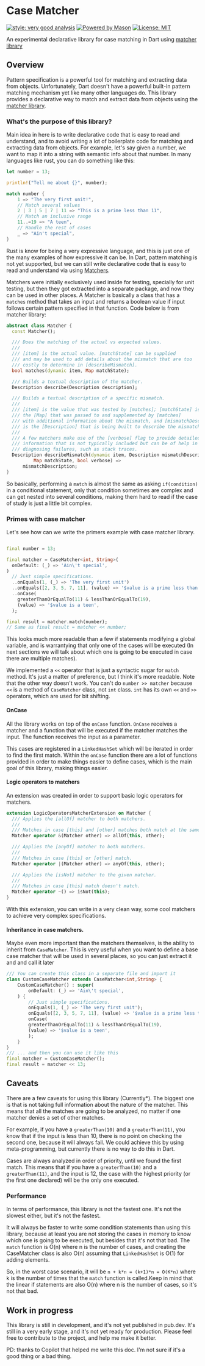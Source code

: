 # Case Matcher

[![style: very good analysis][very_good_analysis_badge]][very_good_analysis_link]
[![Powered by Mason](https://img.shields.io/endpoint?url=https%3A%2F%2Ftinyurl.com%2Fmason-badge)](https://github.com/felangel/mason)
[![License: MIT][license_badge]][license_link]

An experimental declarative library for case matching in Dart using [matcher library](https://api.flutter.dev/flutter/package-matcher_matcher/package-matcher_matcher-library.html)

## Overview

Pattern specification is a powerful tool for matching and extracting data from objects. Unfortunately, Dart doesn't have a powerful built-in pattern matching mechanism yet like many other languages do. This library provides a declarative way to match and extract data from objects using the [matcher library](https://api.flutter.dev/flutter/package-matcher_matcher/package-matcher_matcher-library.html).

### What's the purpose of this library? 

Main idea in here is to write declarative code that is easy to read and understand, and to avoid writing a lot of boilerplate code for matching and extracting data from objects. For example, let's say given a number, we want to map it into a string with semantic info about that number. In many languages like rust, you can do something like this:

```rust
let number = 13;

println!("Tell me about {}", number);

match number {
    1 => "The very first unit!",
    // Match several values
    2 | 3 | 5 | 7 | 11 => "This is a prime less than 11",
    // Match an inclusive range
    11..=19 => "A teen",
    // Handle the rest of cases
    _ => "Ain't special",
}
```
Rust is know for being a very expressive language, and this is just one of the many examples of how expressive it can be. In Dart, pattern matching is not yet supported, but we can still write declarative code that is easy to read and understand via using [Matchers](https://api.flutter.dev/flutter/package-matcher_matcher/package-matcher_matcher-library.html). 

Matchers were initially exclusively used inside for testing, specially for unit testing, but then they got extracted into a separate package, and now they can be used in other places. A Matcher is basically a class that has a `matches` method that takes an input and returns a boolean value if input follows certain pattern specified in that function. Code below is from matcher library:

```dart
abstract class Matcher {
  const Matcher();

  /// Does the matching of the actual vs expected values.
  ///
  /// [item] is the actual value. [matchState] can be supplied
  /// and may be used to add details about the mismatch that are too
  /// costly to determine in [describeMismatch].
  bool matches(dynamic item, Map matchState);

  /// Builds a textual description of the matcher.
  Description describe(Description description);

  /// Builds a textual description of a specific mismatch.
  ///
  /// [item] is the value that was tested by [matches]; [matchState] is
  /// the [Map] that was passed to and supplemented by [matches]
  /// with additional information about the mismatch, and [mismatchDescription]
  /// is the [Description] that is being built to describe the mismatch.
  ///
  /// A few matchers make use of the [verbose] flag to provide detailed
  /// information that is not typically included but can be of help in
  /// diagnosing failures, such as stack traces.
  Description describeMismatch(dynamic item, Description mismatchDescription,
          Map matchState, bool verbose) =>
      mismatchDescription;
}
```

So basically, performing a `match` is almost the same as asking `if(condition)` in a conditional statement, only that condition sometimes are complex and can get nested into several conditions, making them hard to read if the case of study is just a little bit complex.

### Primes with case matcher
Let's see how can we write the primers example with case matcher library. 

```dart

final number = 13;

final matcher = CaseMatcher<int, String>(
  onDefault: (_) => 'Ain\'t special',
)
  // Just simple specifications.
  ..onEquals(1, (_) => 'The very first unit')
  ..onEquals([2, 3, 5, 7, 11], (value) => '$value is a prime less than 11')
  ..onCase(
    greaterThanOrEqualTo(11) & lessThanOrEqualTo(19),
    (value) => '$value is a teen',
  );

final result = matcher.match(number); 
// Same as final result = matcher << number;
```
This looks much more readable than a few if statements modifying a global variable, and is warrantying that only one of the cases will be executed (In next sections we will talk about which one is going to be executed in case there are multiple matches).

We implemented a `<<` operator that is just a syntactic sugar for `match` method. It's just a matter of preference, but I think it's more readable. Note that the other way doesn't work. You can't do `number >> matcher` because `<<` is a method of `CaseMatcher` class, not `int` class. `int` has its own `<<` and `>>` operators, which are used for bit shifting.

#### OnCase

All the library works on top of the `onCase` function. `OnCase` receives a matcher and a function that will be executed if the matcher matches the input. The function receives the input as a parameter. 

This cases are registered in a `LinkedHashSet` which will be iterated in order to find the first match. 
Within the `onCase` function there are a lot of functions provided in order to make things easier to define cases, which is the main goal of this library, making things easier. 

#### Logic operators to matchers
An extension was created in order to support basic logic operators for matchers.

```dart
extension LogicOperatorsMatcherExtension on Matcher {
  /// Applies the [allOf] matcher to both matchers.
  ///
  /// Matches in case [this] and [other] matches both match at the same time.
  Matcher operator &(Matcher other) => allOf(this, other);

  /// Applies the [anyOf] matcher to both matchers.
  ///
  /// Matches in case [this] or [other] match.
  Matcher operator |(Matcher other) => anyOf(this, other);

  /// Applies the [isNot] matcher to the given matcher.
  ///
  /// Matches in case [this] match doesn't match.
  Matcher operator ~() => isNot(this);
}
```

With this extension, you can write in a very clean way, some cool matchers to achieve very complex specifications.

#### Inheritance in case matchers.
Maybe even more important than the matchers themselves, is the ability to inherit from `CaseMatcher`. This is very useful when you want to define a base case matcher that will be used in several places, so you can just extract it and and call it later

```dart
/// You can create this class in a separate file and import it
class CustomCaseMatcher extends CaseMatcher<int,String> {
    CustomCaseMatcher() : super(
        onDefault: (_) => 'Ain\'t special',
    ) {
        // Just simple specifications.
        onEquals(1, (_) => 'The very first unit');
        onEquals([2, 3, 5, 7, 11], (value) => '$value is a prime less than 11');
        onCase(
        greaterThanOrEqualTo(11) & lessThanOrEqualTo(19),
        (value) => '$value is a teen',
        );
    }
}
/// ... and then you can use it like this
final matcher = CustomCaseMatcher();
final result = matcher << 13;
```

## Caveats
There are a few caveats for using this library (Currently*). The biggest one is that is not taking full information about the nature of the matcher. This means that all the matches are going to be analyzed, no matter if one matcher denies a set of other matches. 

For example, if you have a `greaterThan(10)` and a `greaterThan(11)`, you know that if the input is less than 10, there is no point on checking the second one, because it will always fail. We could achieve this by using meta-programming, but currently there is no way to do this in Dart.

Cases are always analyzed in order of priority, until we found the first match. This means that if you have a `greaterThan(10)` and a `greaterThan(11)`, and the input is 12, the case with the highest priority (or the first one declared) will be the only one executed.

### Performance
In terms of performance, this library is not the fastest one. It's not the slowest either, but it's not the fastest.

It will always be faster to write some condition statements than using this library, because at least you are not storing the cases in memory to know which one is going to be executed, but besides that it's not that bad. The `match` function is O(n) where n is the number of cases, and creating the CaseMatcher class is also O(n) assuming that `LinkedHashSet` is O(1) for adding elements.

So, in the worst case scenario, it will be `n + k*n = (k+1)*n = O(K*n)` where k is the number of times that the `match` function is called.Keep in mind that the linear if statements are also O(n) where n is the number of cases, so it's not that bad.

## Work in progress
This library is still in development, and it's not yet published in pub.dev. It's still in a very early stage, and it's not yet ready for production. Please feel free to contribute to the project, and help me make it better. 

PD: thanks to Copilot that helped me write this doc. I'm not sure if it's a good thing or a bad thing.

[dart_install_link]: https://dart.dev/get-dart
[github_actions_link]: https://docs.github.com/en/actions/learn-github-actions
[license_badge]: https://img.shields.io/badge/license-MIT-blue.svg
[license_link]: https://opensource.org/licenses/MIT
[logo_black]: https://raw.githubusercontent.com/VGVentures/very_good_brand/main/styles/README/vgv_logo_black.png#gh-light-mode-only
[logo_white]: https://raw.githubusercontent.com/VGVentures/very_good_brand/main/styles/README/vgv_logo_white.png#gh-dark-mode-only
[mason_link]: https://github.com/felangel/mason
[very_good_analysis_badge]: https://img.shields.io/badge/style-very_good_analysis-B22C89.svg
[very_good_analysis_link]: https://pub.dev/packages/very_good_analysis
[very_good_coverage_link]: https://github.com/marketplace/actions/very-good-coverage
[very_good_ventures_link]: https://verygood.ventures
[very_good_ventures_link_light]: https://verygood.ventures#gh-light-mode-only
[very_good_ventures_link_dark]: https://verygood.ventures#gh-dark-mode-only
[very_good_workflows_link]: https://github.com/VeryGoodOpenSource/very_good_workflows
